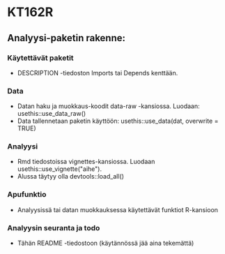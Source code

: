 # KT162R


## Analyysi-paketin rakenne:

### Käytettävät paketit

* DESCRIPTION -tiedoston Imports tai Depends kenttään.

### Data

* Datan haku ja muokkaus-koodit data-raw -kansiossa. Luodaan: usethis::use_data_raw()
* Data tallennetaan paketin käyttöön: usethis::use_data(dat, overwrite = TRUE)

### Analyysi

* Rmd tiedostoissa vignettes-kansiossa. Luodaan usethis::use_vignette("aihe").
* Alussa täytyy olla devtools::load_all()

### Apufunktio

* Analyysissä tai datan muokkauksessa käytettävät funktiot R-kansioon

### Analyysin seuranta ja todo

* Tähän README -tiedostoon (käytännössä jää aina tekemättä)
